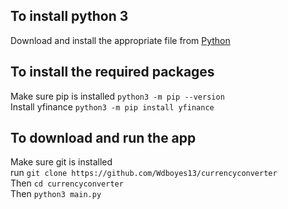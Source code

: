 ## To install python 3 ##
Download and install the appropriate file from [Python](https://www.python.org/downloads/)

## To install the required packages ##
Make sure pip is installed `python3 -m pip --version`  
Install yfinance `python3 -m pip install yfinance`

## To download and run the app
Make sure git is installed  
run `git clone https://github.com/Wdboyes13/currencyconverter`  
Then `cd currencyconverter`  
Then `python3 main.py`


